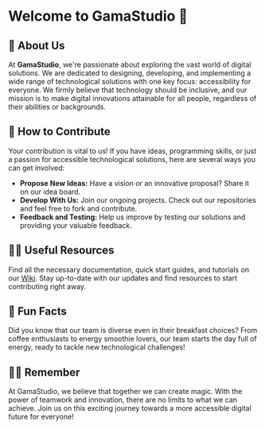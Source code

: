 # Welcome to GamaStudio 🚀

## 🌟 About Us
At **GamaStudio**, we're passionate about exploring the vast world of digital solutions. We are dedicated to designing, developing, and implementing a wide range of technological solutions with one key focus: accessibility for everyone. We firmly believe that technology should be inclusive, and our mission is to make digital innovations attainable for all people, regardless of their abilities or backgrounds.

## 🌈 How to Contribute
Your contribution is vital to us! If you have ideas, programming skills, or just a passion for accessible technological solutions, here are several ways you can get involved:
- **Propose New Ideas:** Have a vision or an innovative proposal? Share it on our idea board.
- **Develop With Us:** Join our ongoing projects. Check out our repositories and feel free to fork and contribute.
- **Feedback and Testing:** Help us improve by testing our solutions and providing your valuable feedback.

## 👩‍💻 Useful Resources
Find all the necessary documentation, quick start guides, and tutorials on our [Wiki](URL-of-GamaStudio-Wiki). Stay up-to-date with our updates and find resources to start contributing right away.

## 🍿 Fun Facts
Did you know that our team is diverse even in their breakfast choices? From coffee enthusiasts to energy smoothie lovers, our team starts the day full of energy, ready to tackle new technological challenges!

## 🧙‍♂️ Remember
At GamaStudio, we believe that together we can create magic. With the power of teamwork and innovation, there are no limits to what we can achieve. Join us on this exciting journey towards a more accessible digital future for everyone!
